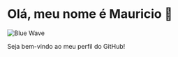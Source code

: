 # Olá, meu nome é Mauricio 🌊

![Blue Wave](D:\Blue_wave.gif)


Seja bem-vindo ao meu perfil do GitHub!

